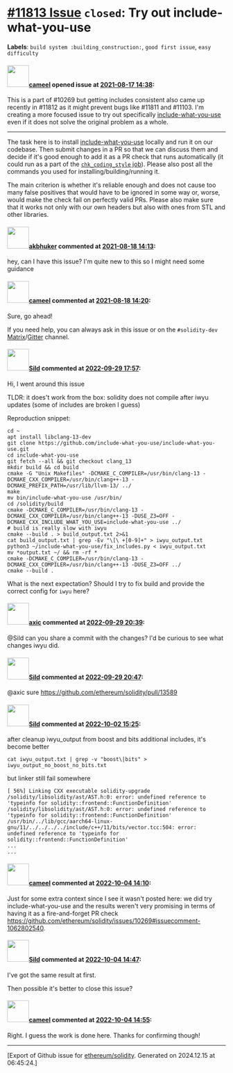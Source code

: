 # [\#11813 Issue](https://github.com/ethereum/solidity/issues/11813) `closed`: Try out include-what-you-use
**Labels**: `build system :building_construction:`, `good first issue`, `easy difficulty`


#### <img src="https://avatars.githubusercontent.com/u/137030?v=4" width="50">[cameel](https://github.com/cameel) opened issue at [2021-08-17 14:38](https://github.com/ethereum/solidity/issues/11813):

This is a part of #10269 but getting includes consistent also came up recently in #11812 as it might prevent bugs like #11811 and #11103. I'm creating a more focused issue to try out specifically [include-what-you-use](https://include-what-you-use.org) even if it does not solve the original problem as a whole.

---

The task here is to install [include-what-you-use](https://include-what-you-use.org) locally and run it on our codebase. Then submit changes in a PR so that we can discuss them and decide if it's good enough to add it as a PR check that runs automatically (it could run as a part of the [`chk_coding_style` job](https://github.com/ethereum/solidity/blob/v0.8.7/.circleci/config.yml#L320-L336)). Please also post all the commands you used for installing/building/running it.

The main criterion is whether it's reliable enough and does not cause too many false positives that would have to be ignored in some way or, worse, would make the check fail on perfectly valid PRs. Please also make sure that it works not only with our own headers but also with ones from STL and other libraries.

#### <img src="https://avatars.githubusercontent.com/u/47684610?u=aa125fe0cc69a00acad9a3f3bb75bb08c1080d32&v=4" width="50">[akbhuker](https://github.com/akbhuker) commented at [2021-08-18 14:13](https://github.com/ethereum/solidity/issues/11813#issuecomment-901150575):

hey, can I have this issue?
I'm quite new to this so I might need some guidance

#### <img src="https://avatars.githubusercontent.com/u/137030?v=4" width="50">[cameel](https://github.com/cameel) commented at [2021-08-18 14:20](https://github.com/ethereum/solidity/issues/11813#issuecomment-901156204):

Sure, go ahead!

If you need help, you can always ask in this issue or on the `#solidity-dev` [Matrix](https://app.element.io/#/room/#ethereum_solidity-dev:gitter.im)/[Gitter](https://gitter.im/ethereum/solidity-dev) channel.

#### <img src="https://avatars.githubusercontent.com/u/1629069?u=ee384e2548d039ae6c1ec8377aa0d106d8fbcb14&v=4" width="50">[Sild](https://github.com/Sild) commented at [2022-09-29 17:57](https://github.com/ethereum/solidity/issues/11813#issuecomment-1262623237):

Hi, I went around this issue

TLDR: it does't work from the box: solidity does not compile after iwyu updates (some of includes are broken I guess)

Reproduction snippet:

```
cd ~
apt install libclang-13-dev
git clone https://github.com/include-what-you-use/include-what-you-use.git
cd include-what-you-use
git fetch --all && git checkout clang_13
mkdir build && cd build
cmake -G "Unix Makefiles" -DCMAKE_C_COMPILER=/usr/bin/clang-13 -DCMAKE_CXX_COMPILER=/usr/bin/clang++-13 -DCMAKE_PREFIX_PATH=/usr/lib/llvm-13/ ../
make
mv bin/include-what-you-use /usr/bin/
cd /solidity/build
cmake -DCMAKE_C_COMPILER=/usr/bin/clang-13 -DCMAKE_CXX_COMPILER=/usr/bin/clang++-13 -DUSE_Z3=OFF -DCMAKE_CXX_INCLUDE_WHAT_YOU_USE=include-what-you-use ../
# build is really slow with iwyu
cmake --build . > build_output.txt 2>&1
cat build_output.txt | grep -Ev "\[\ +[0-9]+" > iwyu_output.txt
python3 ~/include-what-you-use/fix_includes.py < iwyu_output.txt
mv *output.txt ~/ && rm -rf *
cmake -DCMAKE_C_COMPILER=/usr/bin/clang-13 -DCMAKE_CXX_COMPILER=/usr/bin/clang++-13 -DUSE_Z3=OFF ../ 
cmake --build .
```

What is the next expectation? Should I try to fix build and provide the correct config for `iwyu` here?

#### <img src="https://avatars.githubusercontent.com/u/20340?v=4" width="50">[axic](https://github.com/axic) commented at [2022-09-29 20:39](https://github.com/ethereum/solidity/issues/11813#issuecomment-1262790273):

@Sild can you share a commit with the changes? I'd be curious to see what changes iwyu did.

#### <img src="https://avatars.githubusercontent.com/u/1629069?u=ee384e2548d039ae6c1ec8377aa0d106d8fbcb14&v=4" width="50">[Sild](https://github.com/Sild) commented at [2022-09-29 20:47](https://github.com/ethereum/solidity/issues/11813#issuecomment-1262798671):

@axic sure https://github.com/ethereum/solidity/pull/13589

#### <img src="https://avatars.githubusercontent.com/u/1629069?u=ee384e2548d039ae6c1ec8377aa0d106d8fbcb14&v=4" width="50">[Sild](https://github.com/Sild) commented at [2022-10-02 15:25](https://github.com/ethereum/solidity/issues/11813#issuecomment-1264669095):

after cleanup iwyu_output from boost and bits additional includes, it's become better

```
cat iwyu_output.txt | grep -v "boost\|bits" > iwyu_output_no_boost_no_bits.txt
```

but linker still fail somewhere
```
[ 56%] Linking CXX executable solidity-upgrade
/solidity/libsolidity/ast/AST.h:0: error: undefined reference to 'typeinfo for solidity::frontend::FunctionDefinition'
/solidity/libsolidity/ast/AST.h:0: error: undefined reference to 'typeinfo for solidity::frontend::FunctionDefinition'
/usr/bin/../lib/gcc/aarch64-linux-gnu/11/../../../../include/c++/11/bits/vector.tcc:504: error: undefined reference to 'typeinfo for solidity::frontend::FunctionDefinition'
...
...
```

#### <img src="https://avatars.githubusercontent.com/u/137030?v=4" width="50">[cameel](https://github.com/cameel) commented at [2022-10-04 14:10](https://github.com/ethereum/solidity/issues/11813#issuecomment-1267068905):

Just for some extra context since I see it wasn't posted here: we did try include-what-you-use and the results weren't very promising in terms of having it as a fire-and-forget PR check https://github.com/ethereum/solidity/issues/10269#issuecomment-1062802540.

#### <img src="https://avatars.githubusercontent.com/u/1629069?u=ee384e2548d039ae6c1ec8377aa0d106d8fbcb14&v=4" width="50">[Sild](https://github.com/Sild) commented at [2022-10-04 14:47](https://github.com/ethereum/solidity/issues/11813#issuecomment-1267123761):

I've got the same result at first.

Then possible it's better to close this issue?

#### <img src="https://avatars.githubusercontent.com/u/137030?v=4" width="50">[cameel](https://github.com/cameel) commented at [2022-10-04 14:55](https://github.com/ethereum/solidity/issues/11813#issuecomment-1267135746):

Right. I guess the work is done here. Thanks for confirming though!


-------------------------------------------------------------------------------



[Export of Github issue for [ethereum/solidity](https://github.com/ethereum/solidity). Generated on 2024.12.15 at 06:45:24.]
